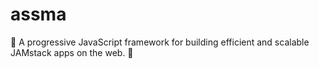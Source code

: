 # assma
🐼 A progressive JavaScript framework for building efficient and scalable JAMstack apps on the web. 🚀
